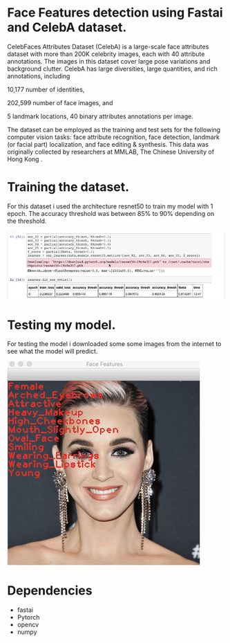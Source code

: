 # Face Features detection using Fastai and CelebA dataset.

CelebFaces Attributes Dataset (CelebA) is a large-scale face attributes dataset with more than 200K celebrity images, each with 40 attribute annotations. The images in this dataset cover large pose variations and background clutter. CelebA has large diversities, large quantities, and rich annotations, including

10,177 number of identities,

202,599 number of face images, and

5 landmark locations, 40 binary attributes annotations per image.

The dataset can be employed as the training and test sets for the following computer vision tasks: face attribute recognition, face detection, landmark (or facial part) localization, and face editing & synthesis.
This data was originally collected by researchers at MMLAB, The Chinese University of Hong Kong .


# Training the dataset.

For this dataset i used the architecture resnet50 to train my model with 1 epoch. The accuracy threshold was between 85% to 90% depending on the threshold.

![alt text](https://github.com/Miske1996/Face-Features/blob/master/resnet50.jpg)

# Testing my model.
For testing the model i downloaded some some images from the internet to see what the model will predict. 

![Output GIF](https://github.com/Miske1996/Face-Features/blob/master/test_model.gif)

# Dependencies
- fastai
- Pytorch
- opencv
- numpy
